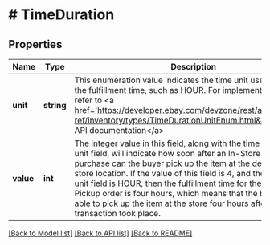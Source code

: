 # # TimeDuration

## Properties

Name | Type | Description | Notes
------------ | ------------- | ------------- | -------------
**unit** | **string** | This enumeration value indicates the time unit used to specify the fulfillment time, such as HOUR. For implementation help, refer to &lt;a href&#x3D;&#39;https://developer.ebay.com/devzone/rest/api-ref/inventory/types/TimeDurationUnitEnum.html&#39;&gt;eBay API documentation&lt;/a&gt; | [optional] 
**value** | **int** | The integer value in this field, along with the time unit in the unit field, will indicate how soon after an In-Store Pickup purchase can the buyer pick up the item at the designated store location. If the value of this field is 4, and the value of the unit field is HOUR, then the fulfillment time for the In-Store Pickup order is four hours, which means that the buyer will be able to pick up the item at the store four hours after the transaction took place. | [optional] 

[[Back to Model list]](../../README.md#documentation-for-models) [[Back to API list]](../../README.md#documentation-for-api-endpoints) [[Back to README]](../../README.md)


